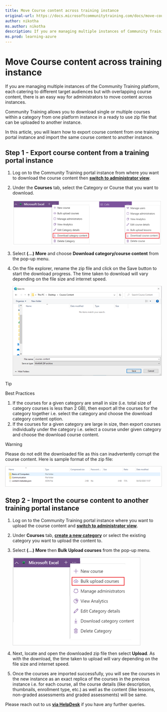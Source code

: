 ```yaml
---
title: Move Course content across training instance
original-url: https://docs.microsoftcommunitytraining.com/docs/move-course-content-across-training-instance
author: nikotha
ms.author: nikotha
description: If you are managing multiple instances of Community Training platform each catering to different target audiences but with overlapping course content -  there is an easy way for administrator to move content across instances* in a few simple clicks*.
ms.prod: learning-azure
---
```


# Move Course content across training instance

If you are managing multiple instances of the Community Training platform, each catering to different target audiences but with overlapping course content, there is an easy way for administrators to move content across instances.

Community Training allows you to download single or multiple courses within a category from one platform instance in a ready to use zip file that can be uploaded to another instance.

In this article, you will learn how to export course content from one training portal instance and import the same course content to another instance.

## Step 1 - Export course content from a training portal instance

1. Log on to the Community Training portal instance from where you want to download the course content then [**switch to administrator view**](../../../get-started/step-by-step-configuration-guide.md#step-2--switch-to-administrator-view-of-the-portal).

1. Under the **Courses** tab, select the Category or Course that you want to download.

    ![Under courses tab](../../../media/image%28219%29.png)

1. Select **(...) More** and choose **Download category/course content** from the pop-up menu.

1. On the file explorer, rename the zip file and click on the Save button to start the download progress. The time taken to download will vary depending on the file size and internet speed.

    ![Save](../../../media/image%28220%29.png)

> [!TIP]  
> Best Practices
>
> 1. If the courses for a given category are small in size (i.e. total size of category courses is less than 2 GB), then export all the courses for the category together i.e. select the category and choose the download category content option.
> 1. If the courses for a given category are large in size, then export courses individually under the category i.e. select a course under given category and choose the download course content.

> [!WARNING]  
> Please do not edit the downloaded file as this can inadvertently corrupt the course content. Here is sample format of the zip file:
>
> ![Sample zip](../../../media/image%28221%29.png)

## Step 2 - Import the course content to another training portal instance

1. Log on to the Community Training portal instance where you want to upload the course content and [**switch to administrator view**](../../../get-started/step-by-step-configuration-guide.md#step-2--switch-to-administrator-view-of-the-portal).

1. Under **Courses** tab, [**create a new category**](../../create-content/create-course-category/create-a-category.md) or select the existing category you want to upload the content to.

1. Select **(...) More** then **Bulk Upload courses** from the pop-up menu.

    ![Bulk Upload courses](../../../media/image%28222%29.png)

1. Next, locate and open the downloaded zip file then select **Upload**.  As with the download, the time taken to upload will vary depending on the file size and internet speed.

1. Once the courses are imported successfully, you will see the courses in the new instance as an exact replica of the courses in the previous instance i.e. for each course, all the course details (like description, thumbnails, enrollment type, etc.) as well as the content (like lessons, non-graded assessments and graded assessments) will be same.


Please reach out to us [**via HelpDesk**](https://aka.ms/cthelpdesk) if you have any further queries.